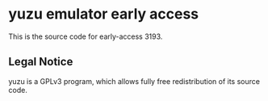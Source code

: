 yuzu emulator early access
=============

This is the source code for early-access 3193.

## Legal Notice

yuzu is a GPLv3 program, which allows fully free redistribution of its source code.